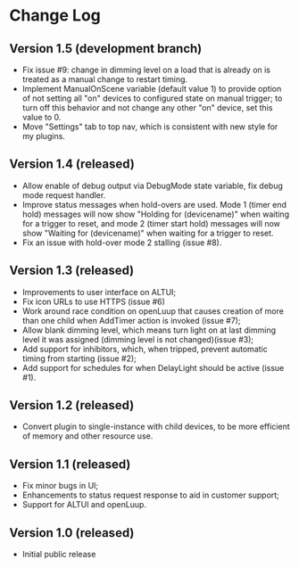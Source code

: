 # Change Log #

## Version 1.5 (development branch) ##

* Fix issue #9: change in dimming level on a load that is already on is treated as a manual change to restart timing.
* Implement ManualOnScene variable (default value 1) to provide option of not setting all "on" devices to configured state on manual trigger; to turn off this behavior and not change any other "on" device, set this value to 0.
* Move "Settings" tab to top nav, which is consistent with new style for my plugins.

## Version 1.4 (released) ##

* Allow enable of debug output via DebugMode state variable, fix debug mode request handler.
* Improve status messages when hold-overs are used. Mode 1 (timer end hold) messages will now show "Holding for (devicename)" when waiting for a trigger to reset, and mode 2 (timer start hold) messages will now show "Waiting for (devicename)" when waiting for a trigger to reset.
* Fix an issue with hold-over mode 2 stalling (issue #8).

## Version 1.3 (released) ##

* Improvements to user interface on ALTUI;
* Fix icon URLs to use HTTPS (issue #6)
* Work around race condition on openLuup that causes creation of more than one child when AddTimer action is invoked (issue #7);
* Allow blank dimming level, which means turn light on at last dimming level it was assigned (dimming level is not changed)(issue #3);
* Add support for inhibitors, which, when tripped, prevent automatic timing from starting (issue #2);
* Add support for schedules for when DelayLight should be active (issue #1).

## Version 1.2 (released) ##

* Convert plugin to single-instance with child devices, to be more efficient of memory and other resource use.

## Version 1.1 (released) ##

* Fix minor bugs in UI;
* Enhancements to status request response to aid in customer support;
* Support for ALTUI and openLuup.

## Version 1.0 (released) ##

* Initial public release

